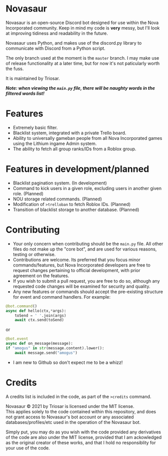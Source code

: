 # Novasaur
Novasaur is an open-source Discord bot designed for use within the Nova Incorporated community.
Keep in mind my code is **very** messy, but I'll look at improving tidiness and readability in the future.

Novasaur uses Python, and makes use of the discord.py library to communicate with Discord from a Python script.

The only branch used at the moment is the `master` branch. I may make use of release functionality at a later time, but for now it's not paticularly worth the fuss.

It is maintained by Triosar.

***Note: when viewing the `main.py` file, there will be naughty words in the filtered words list!***
# Features
- Extremely basic filter.
- Blacklist system, integrated with a private Trello board.
- Ability to universally gameban people from all Nova Incorporated games using the Lithium ingame Admin system.
- The ability to fetch all group ranks/IDs from a Roblox group.

# Features in development/planned
- Blacklist pagination system. (In development)
- Command to kick users in a given role, excluding users in another given role. (Planned)
- NOU storage related commands. (Planned)
- Modification of `>trelloban` to fetch Roblox IDs. (Planned)
- Transition of blacklist storage to another database. (Planned)


# Contributing
- Your only concern when contributing should be the `main.py` file. All other files do not make up the "core bot", and are used for various reasons, testing or otherwise.
- Contributions are welcome. Its preferred that you focus minor commands/features, but Nova Incorporated developers are free to request changes pertaining to official development, with prior agreement on the features.
- If you wish to submit a pull request, you are free to do so, although any requested code changes will be examined for security and quality.
- Any new features or commands should accept the pre-existing structure for event and command handlers. 
For example:
```py
@bot.command()
async def hello(ctx,*args):
	toSend = ' '.join(args)
	await ctx.send(toSend)
```
or
```py
@bot.event
async def on_message(message):
if "amogus" in str(message.content).lower():
	await message.send("amogus")
```
- I am new to Github so don't expect me to be a whizz!

# Credits
A credits list is included in the code, as part of the `>credits` command.

Novasaur © 2021 by Triosar is licensed under the MIT license.  
This applies solely to the code contained within this repository, and does not grant access to Novasaur's bot account or any associated databases/profiles/etc used in the operation of the Novasaur bot.  
  
Simply put, you may do as you wish with the code provided any derivatives of the code are also under the MIT license, provided that I am ackowledged as the original creator of these works, and that I hold no responsiblity for your use of the code.  
